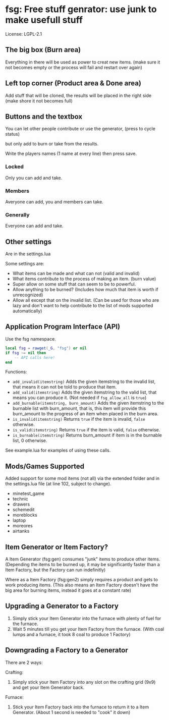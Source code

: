# fsg: Free stuff genrator: use junk to make usefull stuff

License: LGPL-2.1

## The big box (Burn area)

Everything in there will be used as power to creat new items.
(make sure it not becomes empty or the process will fail and restart over again)

## Left top corner (Product area & Done area)

Add stuff that will be cloned, the results will be placed in the right side
(make shore it not becomes full)

## Buttons and the textbox

You can let other people contribute or use the generator, (press to cycle status)

but only add to burn or take from the results.

Write the players names (1 name at every line) then press save.

### Locked

Only you can add and take.

### Members

Averyone can add, you and members can take.

### Generally

Everyone can add and take.


## Other settings

Are in the settings.lua

Some settings are:

* What items can be made and what can not (valid and invalid)
* What items contribute to the process of making an item. (burn value)
* Super allow on some stuff that can seem to be to powerful.
* Allow anything to be burned? (Includes how much that item is worth if unrecognized)
* Allow all except that on the invalid list. (Can be used for those who are lazy and don't want to help contribute to the list of mods supported automatically)

## Application Program Interface (API)

Use the fsg namespace.

```lua
local fsg = rawget(_G, "fsg") or nil
if fsg ~= nil then
	-- API calls here!
end
```

Functions:

* `add_invalid(itemstring)` Adds the given itemstring to the invalid list, that means it can not be told to produce that item.
* `add_valid(itemstring)` Adds the given itemstring to the valid list, that means you can produce it. (Not needed if `fsg_allow_all` is `true`)
* `add_burnable(itemstring, burn_amount)` Adds the given itemstring to the burnable list with burn_amount, that is, this item will provide this burn_amount to the progress of an item when placed in the burn area.
* `is_invalid(itemstring)` Returns `true` if the item is invalid, `false` otherwise.
* `is_valid(itemstring)` Returns `true` if the item is valid, `false` otherwise.
* `is_burnable(itemstring)` Returns burn_amount if item is in the burnable list, 0 otherwise.

See example.lua for examples of using these calls.

## Mods/Games Supported

Added support for some mod items (not all) via the extended folder and in the settings.lua file (at line 102, subject to change).

* minetest_game
* technic
* drawers
* schemedit
* moreblocks
* laptop
* moreores
* airtanks

## Item Generator or Item Factory?

A Item Generator (fsg:gen) consumes "junk" items to produce other items.
(Depending the items to be burned up, it may be significantly faster than a Item Factory, but the Factory can run indefinitly)

Where as a Item Factory (fsg:gen2) simply requires a product and gets to work producing items.
(This also means an Item Factory doesn't have the big area for burning items, instead it goes at a constant rate)

## Upgrading a Generator to a Factory

1. Simply stick your Item Generator into the furnace with plenty of fuel for the furnace.
2. Wait 5 minutes till you get your Item Factory from the furnace. (With coal lumps and a furnace, it took 8 coal to produce 1 Factory)

## Downgrading a Factory to a Generator

There are 2 ways:

Crafting:

1. Simply stick your Item Factory into any slot on the crafting grid (9x9) and get your Item Generator back.

Furnace:

1. Stick your Item Factory back into the furnace to return it to a Item Generator.
(About 1 second is needed to "cook" it down)

